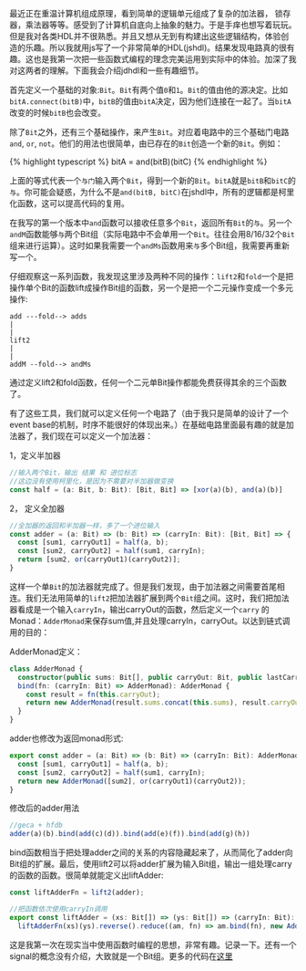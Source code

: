 最近正在重温计算机组成原理，看到简单的逻辑单元组成了复杂的加法器， 锁存器，乘法器等等。感受到了计算机自底向上抽象的魅力。于是手痒也想写着玩玩。但是我对各类HDL并不很熟悉。并且又想从无到有构建出这些逻辑结构，体验创造的乐趣。所以我就用js写了一个非常简单的HDL(jshdl)。结果发现电路真的很有趣。这也是我第一次把一些函数式编程的理念完美运用到实际中的体验。加深了我对这两者的理解。下面我会介绍jdhdl和一些有趣细节。

首先定义一个基础的对象:`Bit`。`Bit`有两个值`0`和`1`。`Bit`的值由他的源决定。比如`bitA.connect(bitB)`中，`bitB`的值由`bitA`决定，因为他们连接在一起了。当`bitA`改变的时候`bitB`也会改变。

除了`Bit`之外，还有三个基础操作，来产生`Bit`。对应着电路中的三个基础门电路`and`, `or`, `not`。他们的用法也很简单，由已存在的`Bit`创造一个新的`Bit`。例如：

{% highlight typescript %}
bitA = and(bitB)(bitC)
{% endhighlight %}

上面的等式代表一个`与门`输入两个`Bit`，得到一个新的`Bit`。`bitA`就是`bitB`和`bitC`的`与`。你可能会疑惑，为什么不是`and(bitB, bitC)`在jshdl中，所有的逻辑都是柯里化函数，这可以提高代码的复用。

在我写的第一个版本中`and`函数可以接收任意多个`Bit`，返回所有`Bit`的`与`。另一个`andM`函数能够`与`两个Bit组（实际电路中不会单用一个`Bit`。往往会用8/16/32个`Bit`组来进行运算）。这时如果我需要一个`andMs`函数用来`与`多个Bit组，我需要再重新写一个。

仔细观察这一系列函数，我发现这里涉及两种不同的操作：`lift2`和`fold`一个是把操作单个Bit的函数lift成操作Bit组的函数，另一个是把一个二元操作变成一个多元操作:

```text
add ---fold--> adds
|
|
lift2
|
|
addM --fold--> andMs
```

通过定义lift2和fold函数，任何一个二元单Bit操作都能免费获得其余的三个函数了。

有了这些工具，我们就可以定义任何一个电路了（由于我只是简单的设计了一个event base的机制，时序不能很好的体现出来。）在基础电路里面最有趣的就是加法器了，我们现在可以定义一个加法器：

1，定义半加器
```typescript
//输入两个Bit，输出 结果 和 进位标志
//这边没有使用柯里化，是因为不需要对半加器做变换
const half = (a: Bit, b: Bit): [Bit, Bit] => [xor(a)(b), and(a)(b)]
```

2， 定义全加器
```typescript
//全加器的返回和半加器一样，多了一个进位输入
const adder = (a: Bit) => (b: Bit) => (carryIn: Bit): [Bit, Bit] => {
  const [sum1, carryOut1] = half(a, b);
  const [sum2, carryOut2] = half(sum1, carryIn);
  return [sum2, or(carryOut1)(carryOut2)];
}
```

这样一个单`Bit`的加法器就完成了。但是我们发现，由于加法器之间需要首尾相连。我们无法用简单的`lift2`把加法器扩展到两个`Bit`组之间。这时，我们把加法器看成是一个输入`carryIn`，输出carryOut的函数，然后定义一个`carry` 的 Monad：`AdderMonad`来保存sum值,并且处理carryIn，carryOut。以达到链式调用的目的：

AdderMonad定义：

```typescript
class AdderMonad {
  constructor(public sums: Bit[], public carryOut: Bit, public lastCarryOut?: Bit) {}
  bind(fn: (carryIn: Bit) => AdderMonad): AdderMonad {
    const result = fn(this.carryOut);
    return new AdderMonad(result.sums.concat(this.sums), result.carryOut, this.carryOut)
  }
}
```

adder也修改为返回monad形式:

```typescript
export const adder = (a: Bit) => (b: Bit) => (carryIn: Bit): AdderMonad => {
  const [sum1, carryOut1] = half(a, b);
  const [sum2, carryOut2] = half(sum1, carryIn);
  return new AdderMonad([sum2], or(carryOut1)(carryOut2));
}
```

修改后的adder用法
```typescript
//geca + hfdb
adder(a)(b).bind(add(c)(d)).bind(add(e)(f)).bind(add(g)(h))
```

bind函数相当于把处理adder之间的关系的内容隐藏起来了，从而简化了adder向Bit组的扩展。最后，使用lift2可以将adder扩展为输入Bit组，输出一组处理carry的函数的函数。很简单就能定义出liftAdder:

```typescript
const liftAdderFn = lift2(adder);

//把函数依次使用carryIn调用
export const liftAdder = (xs: Bit[]) => (ys: Bit[]) => (carryIn: Bit): AdderMonad =>
  liftAdderFn(xs)(ys).reverse().reduce((am, fn) => am.bind(fn), new AdderMonad([], carryIn))
```

这是我第一次在现实当中使用函数时编程的思想，非常有趣。记录一下。还有一个signal的概念没有介绍，大致就是一个Bit组。更多的代码在[这里](https://github.com/waksana/jshdl)
